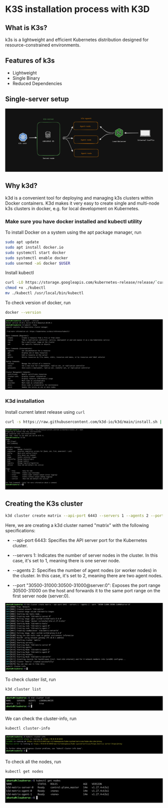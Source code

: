 # K3S installation process with K3D

## What is K3s?
k3s is a lightweight and efficient Kubernetes distribution designed for resource-constrained environments.

## Features of k3s
- Lightweight
- Single Binary
- Reduced Dependencies

## Single-server setup

![single server setup](https://github.com/Raihan-009/kubernetes-developments/blob/main/k3s-installation/architecture/single-server-setup.png)

## Why k3d?
k3d is a convenient tool for deploying and managing k3s clusters within Docker containers. K3d makes it very easy to create single and multi-node k3s clusters in docker, e.g. for local development on Kubernetes.

### Make sure you have docker installed and kubectl utility

To install Docker on a system using the apt package manager, run
```bash
sudo apt update
sudo apt install docker.io
sudo systemctl start docker
sudo systemctl enable docker
sudo usermod -aG docker $USER
```

Install kubectl
```bash
curl -LO https://storage.googleapis.com/kubernetes-release/release/`curl -s https://storage.googleapis.com/kubernetes-release/release/stable.txt`/bin/linux/amd64/kubectl
chmod +x ./kubectl
mv ./kubectl /usr/local/bin/kubectl
```

To check version of docker, run
```bash
docker --version
```

![version](https://github.com/Raihan-009/kubernetes-developments/blob/main/k3s-installation/examples/versions.png)


### K3d installation
Install current latest release using `curl`
```bash
curl -s https://raw.githubusercontent.com/k3d-io/k3d/main/install.sh | bash
```

![installing k3d](https://github.com/Raihan-009/kubernetes-developments/blob/main/k3s-installation/examples/k3d-installation.png)

## Creating the K3s cluster
```bash
k3d cluster create matrix --api-port 6443 --servers 1 --agents 2 --port "30500-31000:30500-31000@server:0"
```

Here, we are creating a k3d cluster named "matrix" with the following specifications:

- --api-port 6443: Specifies the API server port for the Kubernetes cluster.

- --servers 1: Indicates the number of server nodes in the cluster. In this case, it's set to 1, meaning there is one server node.

- --agents 2: Specifies the number of agent nodes (or worker nodes) in the cluster. In this case, it's set to 2, meaning there are two agent nodes.

- --port "30500-31000:30500-31000@server:0": Exposes the port range 30500-31000 on the host and forwards it to the same port range on the first server node (server:0).

![cluster creating](https://github.com/Raihan-009/kubernetes-developments/blob/main/k3s-installation/examples/cluster-created.png)

To check cluster list, run
```bash
k3d cluster list
```
![cluster list](https://github.com/Raihan-009/kubernetes-developments/blob/main/k3s-installation/examples/cluster-list.png)

We can check the cluster-info, run
```bash
kubectl cluster-info
```

![cluster-info](https://github.com/Raihan-009/kubernetes-developments/blob/main/k3s-installation/examples/cluster-info.png)

To check all the nodes, run
```bash
kubectl get nodes
```
![cluster-info](https://github.com/Raihan-009/kubernetes-developments/blob/main/k3s-installation/examples/nodes.png)